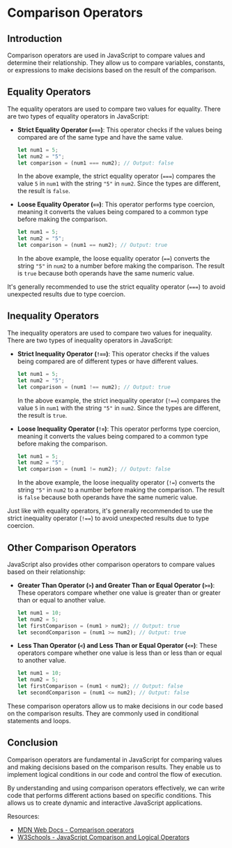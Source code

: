 # Comparison Operators

## Introduction

Comparison operators are used in JavaScript to compare values and determine their relationship. They allow us to compare variables, constants, or expressions to make decisions based on the result of the comparison.

## Equality Operators

The equality operators are used to compare two values for equality. There are two types of equality operators in JavaScript:

- **Strict Equality Operator (`===`)**: This operator checks if the values being compared are of the same type and have the same value.

  ```javascript
  let num1 = 5;
  let num2 = "5";
  let comparison = (num1 === num2); // Output: false
  ```

  In the above example, the strict equality operator (`===`) compares the value `5` in `num1` with the string `"5"` in `num2`. Since the types are different, the result is `false`.

- **Loose Equality Operator (`==`)**: This operator performs type coercion, meaning it converts the values being compared to a common type before making the comparison.

  ```javascript
  let num1 = 5;
  let num2 = "5";
  let comparison = (num1 == num2); // Output: true
  ```

  In the above example, the loose equality operator (`==`) converts the string `"5"` in `num2` to a number before making the comparison. The result is `true` because both operands have the same numeric value.

It's generally recommended to use the strict equality operator (`===`) to avoid unexpected results due to type coercion.

## Inequality Operators

The inequality operators are used to compare two values for inequality. There are two types of inequality operators in JavaScript:

- **Strict Inequality Operator (`!==`)**: This operator checks if the values being compared are of different types or have different values.

  ```javascript
  let num1 = 5;
  let num2 = "5";
  let comparison = (num1 !== num2); // Output: true
  ```

  In the above example, the strict inequality operator (`!==`) compares the value `5` in `num1` with the string `"5"` in `num2`. Since the types are different, the result is `true`.

- **Loose Inequality Operator (`!=`)**: This operator performs type coercion, meaning it converts the values being compared to a common type before making the comparison.

  ```javascript
  let num1 = 5;
  let num2 = "5";
  let comparison = (num1 != num2); // Output: false
  ```

  In the above example, the loose inequality operator (`!=`) converts the string `"5"` in `num2` to a number before making the comparison. The result is `false` because both operands have the same numeric value.

Just like with equality operators, it's generally recommended to use the strict inequality operator (`!==`) to avoid unexpected results due to type coercion.

## Other Comparison Operators

JavaScript also provides other comparison operators to compare values based on their relationship:

- **Greater Than Operator (`>`) and Greater Than or Equal Operator (`>=`)**: These operators compare whether one value is greater than or greater than or equal to another value.

  ```javascript
  let num1 = 10;
  let num2 = 5;
  let firstComparison = (num1 > num2); // Output: true
  let secondComparison = (num1 >= num2); // Output: true
  ```

- **Less Than Operator (`<`) and Less Than or Equal Operator (`<=`)**: These operators compare whether one value is less than or less than or equal to another value.

  ```javascript
  let num1 = 10;
  let num2 = 5;
  let firstComparison = (num1 < num2); // Output: false
  let secondComparison = (num1 <= num2); // Output: false
  ```

These comparison operators allow us to make decisions in our code based on the comparison results. They are commonly used in conditional statements and loops.

## Conclusion

Comparison operators are fundamental in JavaScript for comparing values and making decisions based on the comparison results. They enable us to implement logical conditions in our code and control the flow of execution.

By understanding and using comparison operators effectively, we can write code that performs different actions based on specific conditions. This allows us to create dynamic and interactive JavaScript applications.

Resources:
- [MDN Web Docs - Comparison operators](https://developer.mozilla.org/en-US/docs/Web/JavaScript/Reference/Operators/Comparison_Operators)
- [W3Schools - JavaScript Comparison and Logical Operators](https://www.w3schools.com/js/js_comparisons.asp)